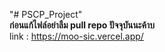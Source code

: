 "# PSCP_Project"  
**ก่อนแก้ไฟล์อย่าลืม pull repo ปัจจุบันนะค้าบ**  
link : https://moo-sic.vercel.app/
